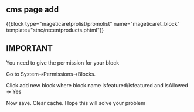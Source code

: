 

##  cms page add 

{{block type="mageticaretprolist/promolist" name="mageticaret_block" template="stnc/recentproducts.phtml"}}


## IMPORTANT 

You need to give the permission for your block

Go to System->Permissions->Blocks.

Click add new block where block name isfeatured/isfeatured and isAllowed -> Yes

Now save. Clear cache. Hope this will solve your problem
